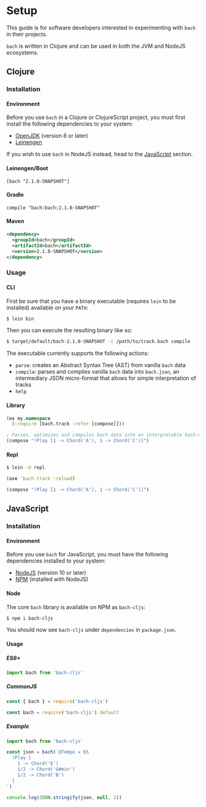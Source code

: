# Setup

This guide is for software developers interested in experimenting with `bach` in their projects.

`bach` is written in Clojure and can be used in both the JVM and NodeJS ecosystems.

## Clojure

### Installation

#### Environment

Before you use `bach` in a Clojure or ClojureScript project, you must first install the following dependencies to your system:

 - [OpenJDK](https://openjdk.java.net/install/) (version 8 or later)
 - [Leinengen](https://leiningen.org/#install)

If you wish to use `bach` in NodeJS instead, head to the [JavaScript](#javascript) section.

#### Leinengen/Boot

`[bach "2.1.0-SNAPSHOT"]`

#### Gradle

`compile "bach:bach:2.1.0-SNAPSHOT"`

#### Maven

```xml
<dependency>
  <groupId>bach</groupId>
  <artifactId>bach</artifactId>
  <version>2.1.0-SNAPSHOT</version>
</dependency>
```

### Usage

#### CLI

First be sure that you have a binary executable (requires `lein` to be installed) available on your `PATH`:

```sh
$ lein bin
```

Then you can execute the resulting binary like so:

```sh
$ target/default/bach-2.1.0-SNAPSHOT -i /path/to/track.bach compile
```

The executable currently supports the following actions:

- `parse`: creates an Abstract Syntax Tree (AST) from vanilla `bach` data
- `compile`: parses and compiles vanilla `bach` data into `bach.json`, an intermediary JSON micro-format that allows for simple interpretation of tracks
- `help`

#### Library

```clojure
(ns my.namespace
  (:require [bach.track :refer [compose]]))

; Parses, optimizes and compiles bach data into an interpretable hash-map
(compose "!Play [1 -> Chord('A'), 1 -> Chord('C')]")
```

#### Repl

```sh
$ lein -U repl
```

```clojure
(use 'bach.track :reload)

(compose "!Play [1 -> Chord('A'), 1 -> Chord('C')]")
```

## JavaScript

### Installation

#### Environment

Before you use `bach` for JavaScript, you must have the following dependencies installed to your system:

 - [NodeJS](https://nodejs.org/en/download/) (version 10 or later)
 - [NPM](https://npmjs.com) (installed with NodeJS)

#### Node

The core `bach` library is available on NPM as `bach-cljs`:

```sh
$ npm i bach-cljs
```

You should now see `bach-cljs` under `dependencies` in `package.json`.

#### Usage

##### ES6+
```js
import bach from 'bach-cljs'
```

##### CommonJS

```js
const { bach } = require('bach-cljs')
```

```js
const bach = require('bach-cljs').default
```

##### Example

```js
import bach from 'bach-cljs'

const json = bach(`@Tempo = 65
  !Play [
    1 -> Chord('E')
    1/2 -> Chord('G#min')
    1/2 -> Chord('B')
  ]
`)

console.log(JSON.stringify(json, null, 2))
```



